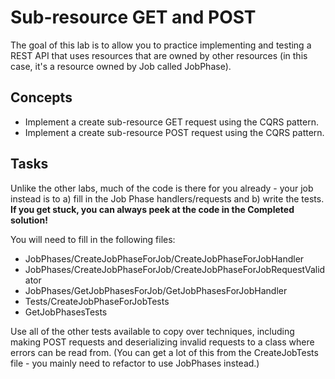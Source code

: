# Sub-resource GET and POST

The goal of this lab is to allow you to practice implementing and testing a REST API that uses resources that are owned by other resources (in this case, it's a resource owned by Job called JobPhase).

## Concepts

- Implement a create sub-resource GET request using the CQRS pattern.
- Implement a create sub-resource POST request using the CQRS pattern.

## Tasks

Unlike the other labs, much of the code is there for you already - your job instead is to a) fill in the Job Phase handlers/requests and b) write the tests. **If you get stuck, you can always peek at the code in the Completed solution!** 

You will need to fill in the following files:

* JobPhases/CreateJobPhaseForJob/CreateJobPhaseForJobHandler
* JobPhases/CreateJobPhaseForJob/CreateJobPhaseForJobRequestValidator
* JobPhases/GetJobPhasesForJob/GetJobPhasesForJobHandler
* Tests/CreateJobPhaseForJobTests
* GetJobPhasesTests

Use all of the other tests available to copy over techniques, including making POST requests and deserializing invalid requests to a class where errors can be read from. (You can get a lot of this from the CreateJobTests file - you mainly need to refactor to use JobPhases instead.)